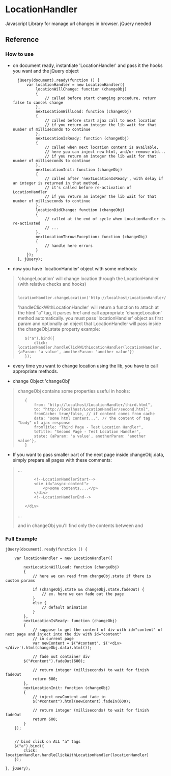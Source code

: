LocationHandler
===============

Javascript Library for manage url changes in browser. jQuery needed

## Reference

### How to use

* on document ready, instantiate 'LocationHandler' and pass it the hooks you want and the jQuery object

        jQuery(document).ready(function () {
            var locationHandler = new LocationHandler({
                locationWillChange: function (changeObj)
                {
                    // called before start changing procedure, return false to cancel change
                },
                nextLocationWillLoad: function (changeObj)
                {
                    // called before start ajax call to next location
                    // if you return an integer the lib wait for that number of milliseconds to continue
                },
                nextLocationIsReady: function (changeObj)
                {
                    // called when next location content is available,
                    // here you can inject new html, and/or remove old...
                    // if you return an integer the lib wait for that number of milliseconds to continue
                },
                nextLocationInit: function (changeObj)
                {
                    // called after 'nextLocationIsReady', with delay if an integer is returned in that method,
                    // it's called before re-activation of LocationHandler
                    // if you return an integer the lib wait for that number of milliseconds to continue
                },
                locationDidChange: function (changeObj)
                {
                    // called at the end of cycle when LocationHandler is re-activated
                    // ...
                },
                nextLocationThrowsException: function (changeObj)
                {
                    // handle here errors
                }
            });
        }, jQuery);

* now you have 'locationHandler' object with some methods:

>    'changeLocation' will change location through the LocationHandler (with relative checks and hooks)
>
>        locationHandler.changeLocation('http://localhost/LocationHandler/first.html');
>
>
>    'handleClickWithLocationHandler' will return a function to attach at the html "a" tag, it parses href and call appropriate 'changeLocation' method automatically.
>    you must pass 'locationHandler' object as first param and optionally an object that LocationHandler will pass inside the changeObj.state property
>    example:
>
>        $("a").bind({
>            click: locationHandler.handleClickWithLocationHandler(locationHandler, {aParam: 'a value', anotherParam: 'another value'})
>        });

* every time you want to change location using the lib, you have to call appropriate methods.

* change Object 'changeObj'

>    changeObj contains some properties useful in hooks:
>
>        {
>            from: "http://localhost/LocationHandler/third.html",
>            to: "http://localhost/LocationHandler/second.html",
>            fromCache: true/false, // if content comes from cache
>            data: "some html content...", // the content of tag "body" of ajax response
>            fromTitle: "Third Page - Test Location Handler",
>            toTitle: "Second Page - Test Location Handler",
>            state: {aParam: 'a value', anotherParam: 'another value'},
>        }


* If you want to pass smaller part of the next page inside changeObj.data, simply prepare all pages with these comments:

>    ...
>    <body>
>    <div id="content">
>        <div id="inner-content">
>
>            <!--LocationHandlerStart-->
>            <div id="async-content">
>                <p>some contents....</p>
>            </div>
>            <!--LocationHandlerEnd-->
>
>        </div>
>    </div>
>    ...
>
>    and in changeObj you'll find only the contents between <!--LocationHandlerStart--> and <!--LocationHandlerEnd-->


### Full Example

    jQuery(document).ready(function () {

        var locationHandler = new LocationHandler({

            nextLocationWillLoad: function (changeObj)
            {
                // here we can read from changeObj.state if there is custom params

                if (changeObj.state && changeObj.state.fadeOut) {
                    // ex. here we can fade out the page
                }
                else {
                    // default animation
                }
            },
            nextLocationIsReady: function (changeObj)
            {
                // suppose to get the content of div with id="content" of next page and inject into the div with id="content"
                // in current page
                var newContent = $("#content", $('<div></div>').html(changeObj.data).html());

                // fade out container div
            $("#content").fadeOut(600);

                // return integer (milliseconds) to wait for finish fadeOut
                return 600;
            },
            nextLocationInit: function (changeObj)
            {
                // inject newContent and fade in
                $("#content").html(newContent).fadeIn(600);

                // return integer (milliseconds) to wait for finish fadeOut
                return 600;
            }
        });


        // bind click on ALL "a" tags
        $("a").bind({
            click: locationHandler.handleClickWithLocationHandler(locationHandler)
        });

    }, jQuery);
